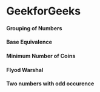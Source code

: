 # GeekforGeeks
#### Grouping of Numbers
#### Base Equivalence
#### Minimum Number of Coins
#### Flyod Warshal
#### Two numbers with odd occurence
